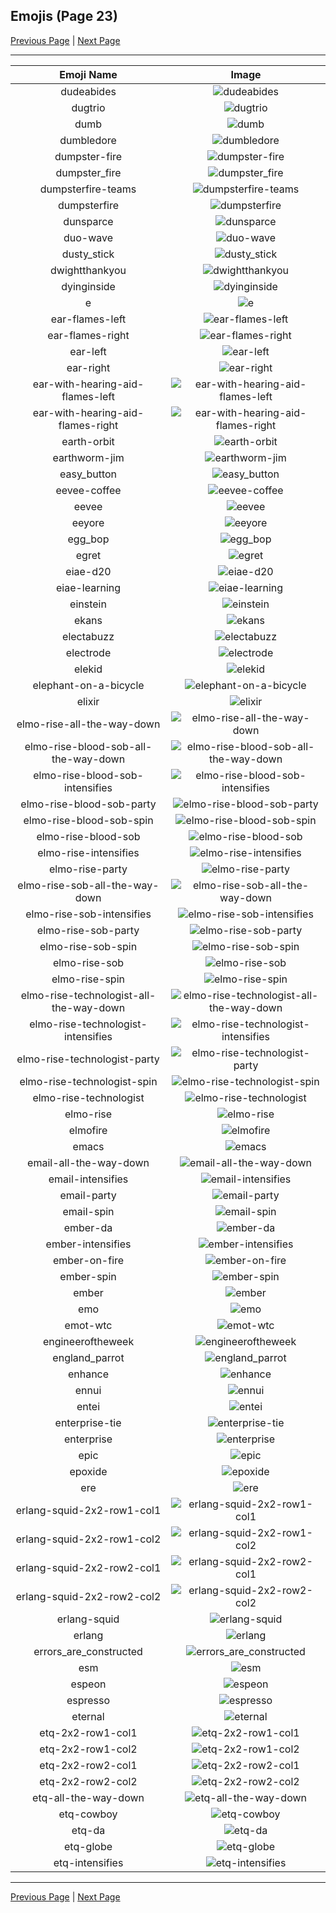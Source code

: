 
## Emojis (Page 23)

[Previous Page](/docs/hny/page-d-0022.md)
  | [Next Page](/docs/hny/page-e-0024.md)

<hr />

|Emoji Name|Image|
| :-: | :-: |
|dudeabides| ![dudeabides](/emojis/hny/dudeabides.png)|
|dugtrio| ![dugtrio](/emojis/hny/dugtrio.png)|
|dumb| ![dumb](/emojis/hny/dumb.png)|
|dumbledore| ![dumbledore](/emojis/hny/dumbledore.jpg)|
|dumpster-fire| ![dumpster-fire](/emojis/hny/dumpster-fire.jpg)|
|dumpster_fire| ![dumpster_fire](/emojis/hny/dumpster_fire.gif)|
|dumpsterfire-teams| ![dumpsterfire-teams](/emojis/hny/dumpsterfire-teams.gif)|
|dumpsterfire| ![dumpsterfire](/emojis/hny/dumpsterfire.jpg)|
|dunsparce| ![dunsparce](/emojis/hny/dunsparce.png)|
|duo-wave| ![duo-wave](/emojis/hny/duo-wave.png)|
|dusty_stick| ![dusty_stick](/emojis/hny/dusty_stick.png)|
|dwightthankyou| ![dwightthankyou](/emojis/hny/dwightthankyou.gif)|
|dyinginside| ![dyinginside](/emojis/hny/dyinginside.png)|
|e| ![e](/emojis/hny/e.png)|
|ear-flames-left| ![ear-flames-left](/emojis/hny/ear-flames-left.png)|
|ear-flames-right| ![ear-flames-right](/emojis/hny/ear-flames-right.png)|
|ear-left| ![ear-left](/emojis/hny/ear-left.gif)|
|ear-right| ![ear-right](/emojis/hny/ear-right.png)|
|ear-with-hearing-aid-flames-left| ![ear-with-hearing-aid-flames-left](/emojis/hny/ear-with-hearing-aid-flames-left.png)|
|ear-with-hearing-aid-flames-right| ![ear-with-hearing-aid-flames-right](/emojis/hny/ear-with-hearing-aid-flames-right.png)|
|earth-orbit| ![earth-orbit](/emojis/hny/earth-orbit.gif)|
|earthworm-jim| ![earthworm-jim](/emojis/hny/earthworm-jim.jpg)|
|easy_button| ![easy_button](/emojis/hny/easy_button.png)|
|eevee-coffee| ![eevee-coffee](/emojis/hny/eevee-coffee.png)|
|eevee| ![eevee](/emojis/hny/eevee.png)|
|eeyore| ![eeyore](/emojis/hny/eeyore.png)|
|egg_bop| ![egg_bop](/emojis/hny/egg_bop.gif)|
|egret| ![egret](/emojis/hny/egret.png)|
|eiae-d20| ![eiae-d20](/emojis/hny/eiae-d20.png)|
|eiae-learning| ![eiae-learning](/emojis/hny/eiae-learning.gif)|
|einstein| ![einstein](/emojis/hny/einstein.png)|
|ekans| ![ekans](/emojis/hny/ekans.png)|
|electabuzz| ![electabuzz](/emojis/hny/electabuzz.png)|
|electrode| ![electrode](/emojis/hny/electrode.png)|
|elekid| ![elekid](/emojis/hny/elekid.png)|
|elephant-on-a-bicycle| ![elephant-on-a-bicycle](/emojis/hny/elephant-on-a-bicycle.png)|
|elixir| ![elixir](/emojis/hny/elixir.png)|
|elmo-rise-all-the-way-down| ![elmo-rise-all-the-way-down](/emojis/hny/elmo-rise-all-the-way-down.gif)|
|elmo-rise-blood-sob-all-the-way-down| ![elmo-rise-blood-sob-all-the-way-down](/emojis/hny/elmo-rise-blood-sob-all-the-way-down.gif)|
|elmo-rise-blood-sob-intensifies| ![elmo-rise-blood-sob-intensifies](/emojis/hny/elmo-rise-blood-sob-intensifies.gif)|
|elmo-rise-blood-sob-party| ![elmo-rise-blood-sob-party](/emojis/hny/elmo-rise-blood-sob-party.gif)|
|elmo-rise-blood-sob-spin| ![elmo-rise-blood-sob-spin](/emojis/hny/elmo-rise-blood-sob-spin.gif)|
|elmo-rise-blood-sob| ![elmo-rise-blood-sob](/emojis/hny/elmo-rise-blood-sob.png)|
|elmo-rise-intensifies| ![elmo-rise-intensifies](/emojis/hny/elmo-rise-intensifies.gif)|
|elmo-rise-party| ![elmo-rise-party](/emojis/hny/elmo-rise-party.gif)|
|elmo-rise-sob-all-the-way-down| ![elmo-rise-sob-all-the-way-down](/emojis/hny/elmo-rise-sob-all-the-way-down.gif)|
|elmo-rise-sob-intensifies| ![elmo-rise-sob-intensifies](/emojis/hny/elmo-rise-sob-intensifies.gif)|
|elmo-rise-sob-party| ![elmo-rise-sob-party](/emojis/hny/elmo-rise-sob-party.gif)|
|elmo-rise-sob-spin| ![elmo-rise-sob-spin](/emojis/hny/elmo-rise-sob-spin.gif)|
|elmo-rise-sob| ![elmo-rise-sob](/emojis/hny/elmo-rise-sob.png)|
|elmo-rise-spin| ![elmo-rise-spin](/emojis/hny/elmo-rise-spin.gif)|
|elmo-rise-technologist-all-the-way-down| ![elmo-rise-technologist-all-the-way-down](/emojis/hny/elmo-rise-technologist-all-the-way-down.gif)|
|elmo-rise-technologist-intensifies| ![elmo-rise-technologist-intensifies](/emojis/hny/elmo-rise-technologist-intensifies.gif)|
|elmo-rise-technologist-party| ![elmo-rise-technologist-party](/emojis/hny/elmo-rise-technologist-party.gif)|
|elmo-rise-technologist-spin| ![elmo-rise-technologist-spin](/emojis/hny/elmo-rise-technologist-spin.gif)|
|elmo-rise-technologist| ![elmo-rise-technologist](/emojis/hny/elmo-rise-technologist.png)|
|elmo-rise| ![elmo-rise](/emojis/hny/elmo-rise.png)|
|elmofire| ![elmofire](/emojis/hny/elmofire.gif)|
|emacs| ![emacs](/emojis/hny/emacs.png)|
|email-all-the-way-down| ![email-all-the-way-down](/emojis/hny/email-all-the-way-down.gif)|
|email-intensifies| ![email-intensifies](/emojis/hny/email-intensifies.gif)|
|email-party| ![email-party](/emojis/hny/email-party.gif)|
|email-spin| ![email-spin](/emojis/hny/email-spin.gif)|
|ember-da| ![ember-da](/emojis/hny/ember-da.png)|
|ember-intensifies| ![ember-intensifies](/emojis/hny/ember-intensifies.gif)|
|ember-on-fire| ![ember-on-fire](/emojis/hny/ember-on-fire.gif)|
|ember-spin| ![ember-spin](/emojis/hny/ember-spin.gif)|
|ember| ![ember](/emojis/hny/ember.png)|
|emo| ![emo](/emojis/hny/emo.gif)|
|emot-wtc| ![emot-wtc](/emojis/hny/emot-wtc.gif)|
|engineeroftheweek| ![engineeroftheweek](/emojis/hny/engineeroftheweek.gif)|
|england_parrot| ![england_parrot](/emojis/hny/england_parrot.gif)|
|enhance| ![enhance](/emojis/hny/enhance.gif)|
|ennui| ![ennui](/emojis/hny/ennui.png)|
|entei| ![entei](/emojis/hny/entei.png)|
|enterprise-tie| ![enterprise-tie](/emojis/hny/enterprise-tie.png)|
|enterprise| ![enterprise](/emojis/hny/enterprise.jpg)|
|epic| ![epic](/emojis/hny/epic.png)|
|epoxide| ![epoxide](/emojis/hny/epoxide.png)|
|ere| ![ere](/emojis/hny/ere.png)|
|erlang-squid-2x2-row1-col1| ![erlang-squid-2x2-row1-col1](/emojis/hny/erlang-squid-2x2-row1-col1.png)|
|erlang-squid-2x2-row1-col2| ![erlang-squid-2x2-row1-col2](/emojis/hny/erlang-squid-2x2-row1-col2.png)|
|erlang-squid-2x2-row2-col1| ![erlang-squid-2x2-row2-col1](/emojis/hny/erlang-squid-2x2-row2-col1.png)|
|erlang-squid-2x2-row2-col2| ![erlang-squid-2x2-row2-col2](/emojis/hny/erlang-squid-2x2-row2-col2.png)|
|erlang-squid| ![erlang-squid](/emojis/hny/erlang-squid.png)|
|erlang| ![erlang](/emojis/hny/erlang.png)|
|errors_are_constructed| ![errors_are_constructed](/emojis/hny/errors_are_constructed.png)|
|esm| ![esm](/emojis/hny/esm.png)|
|espeon| ![espeon](/emojis/hny/espeon.png)|
|espresso| ![espresso](/emojis/hny/espresso.png)|
|eternal| ![eternal](/emojis/hny/eternal.png)|
|etq-2x2-row1-col1| ![etq-2x2-row1-col1](/emojis/hny/etq-2x2-row1-col1.png)|
|etq-2x2-row1-col2| ![etq-2x2-row1-col2](/emojis/hny/etq-2x2-row1-col2.png)|
|etq-2x2-row2-col1| ![etq-2x2-row2-col1](/emojis/hny/etq-2x2-row2-col1.png)|
|etq-2x2-row2-col2| ![etq-2x2-row2-col2](/emojis/hny/etq-2x2-row2-col2.png)|
|etq-all-the-way-down| ![etq-all-the-way-down](/emojis/hny/etq-all-the-way-down.gif)|
|etq-cowboy| ![etq-cowboy](/emojis/hny/etq-cowboy.png)|
|etq-da| ![etq-da](/emojis/hny/etq-da.png)|
|etq-globe| ![etq-globe](/emojis/hny/etq-globe.gif)|
|etq-intensifies| ![etq-intensifies](/emojis/hny/etq-intensifies.gif)|

<hr/>

[Previous Page](/docs/hny/page-d-0022.md)
  | [Next Page](/docs/hny/page-e-0024.md)